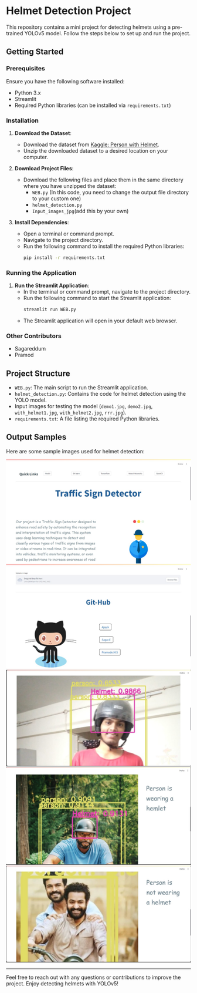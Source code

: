 # Helmet Detection Project

This repository contains a mini project for detecting helmets using a pre-trained YOLOv5 model. Follow the steps below to set up and run the project.

## Getting Started

### Prerequisites

Ensure you have the following software installed:
- Python 3.x
- Streamlit
- Required Python libraries (can be installed via `requirements.txt`)

### Installation

1. **Download the Dataset**:
   - Download the dataset from [Kaggle: Person with Helmet](https://www.kaggle.com/datasets/eddumusagar/person-with-helmet).
   - Unzip the downloaded dataset to a desired location on your computer.

2. **Download Project Files**:
   - Download the following files and place them in the same directory where you have unzipped the dataset:
     - `WEB.py`  (In this code, you need to change the output file directory to your custom one)
     - `helmet_detection.py`
     - `Input_images_jpg`(add this by your own)

3. **Install Dependencies**:
   - Open a terminal or command prompt.
   - Navigate to the project directory.
   - Run the following command to install the required Python libraries:
     ```bash
     pip install -r requirements.txt
     ```

### Running the Application

1. **Run the Streamlit Application**:
   - In the terminal or command prompt, navigate to the project directory.
   - Run the following command to start the Streamlit application:
     ```bash
     streamlit run WEB.py
     ```
   - The Streamlit application will open in your default web browser.

### Other Contributors

- Sagareddum
- Pramod

## Project Structure

- `WEB.py`: The main script to run the Streamlit application.
- `helmet_detection.py`: Contains the code for helmet detection using the YOLO model.
- Input images for testing the model (`demo1.jpg`, `demo2.jpg`, `with_helmet1.jpg`, `with_helmet2.jpg`, `rrr.jpg`).
- `requirements.txt`: A file listing the required Python libraries.

## Output Samples

Here are some sample images used for helmet detection:

![Demo 1](demo1.jpg)
![Demo 2](demo2.jpg)
![With Helmet 1](withhelmet1.jpg)
![With Helmet 2](withhelmet2.jpg)
![RRR](rrr.jpg)

---

Feel free to reach out with any questions or contributions to improve the project. Enjoy detecting helmets with YOLOv5!
